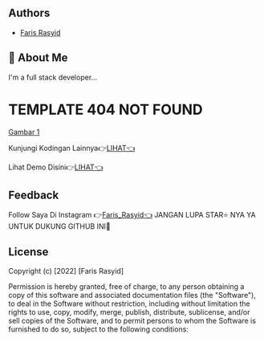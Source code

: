 
## Authors

- [Faris Rasyid](http://farisrasyid.my.id)


## 🚀 About Me
I'm a full stack developer...


# TEMPLATE 404 NOT FOUND
[Gambar 1](https://cdn.discordapp.com/attachments/1041961141594759178/1043808720288747530/image.png)

Kunjungi Kodingan Lainnya👉[LIHAT👈](https://github.com/rasyid1003?tab=repositories)

Lihat Demo Disini👉[LIHAT👈](http://demo-404.farisrasyid.my.id)

## Feedback

Follow Saya Di Instagram 👉[Faris_Rasyid👈](https://www.instagram.com/_farisrasyid_/)
JANGAN LUPA STAR⭐ NYA YA UNTUK DUKUNG GITHUB INI🤩


## License

Copyright (c) [2022] [Faris Rasyid]

Permission is hereby granted, free of charge, to any person obtaining a copy
of this software and associated documentation files (the "Software"), to deal
in the Software without restriction, including without limitation the rights
to use, copy, modify, merge, publish, distribute, sublicense, and/or sell
copies of the Software, and to permit persons to whom the Software is
furnished to do so, subject to the following conditions:


